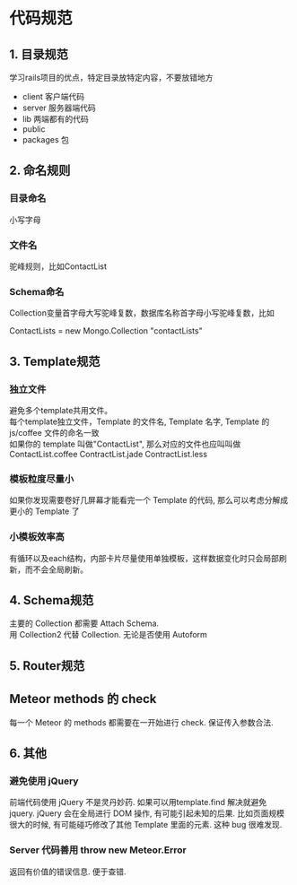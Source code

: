 
# 代码规范

## 1. 目录规范

学习rails项目的优点，特定目录放特定内容，不要放错地方
- client 客户端代码
- server 服务器端代码
- lib 两端都有的代码
- public 
- packages 包


## 2. 命名规则

### 目录命名
  小写字母

### 文件名
 驼峰规则，比如ContactList
  
### Schema命名
 Collection变量首字母大写驼峰复数，数据库名称首字母小写驼峰复数，比如
 
  ContactLists =  new Mongo.Collection "contactLists"
 

## 3. Template规范

### 独立文件
 避免多个template共用文件。   
 每个template独立文件，Template 的文件名, Template 名字, Template 的 js/coffee 文件的命名一致   
 如果你的 template 叫做"ContactList", 那么对应的文件也应叫叫做 ContactList.coffee ContractList.jade ContractList.less 

### 模板粒度尽量小
如果你发现需要卷好几屏幕才能看完一个 Template 的代码, 那么可以考虑分解成更小的 Template 了

### 小模板效率高

 有循环以及each结构，内部卡片尽量使用单独模板，这样数据变化时只会局部刷新，而不会全局刷新。

## 4. Schema规范

主要的 Collection 都需要 Attach Schema.   
用 Collection2 代替 Collection. 无论是否使用 Autoform


## 5. Router规范

## Meteor methods 的 check
每一个 Meteor 的 methods 都需要在一开始进行 check. 保证传入参数合法.


## 6. 其他

### 避免使用 jQuery

前端代码使用 jQuery 不是灵丹妙药. 如果可以用template.find 解决就避免 jquery. jQuery 会在全局进行 DOM 操作, 有可能引起未知的后果. 比如页面规模很大的时候, 有可能碰巧修改了其他 Template 里面的元素. 这种 bug 很难发现.

### Server 代码善用 throw new Meteor.Error

返回有价值的错误信息. 便于查错.
